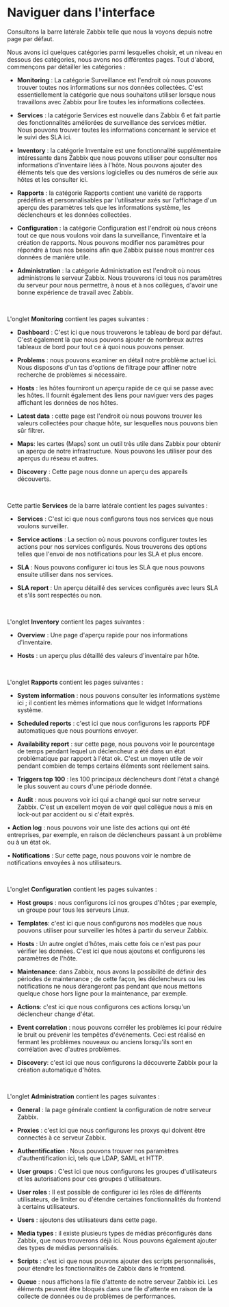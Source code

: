 # Naviguer dans l'interface

Consultons la barre latérale Zabbix telle que nous la voyons depuis notre page par défaut.

Nous avons ici quelques catégories parmi lesquelles choisir, et un niveau en dessous des catégories, nous avons nos différentes pages. Tout d'abord, commençons par détailler les catégories :

- **Monitoring** : La catégorie Surveillance est l'endroit où nous pouvons trouver toutes nos informations sur nos données collectées. C'est essentiellement la catégorie que nous souhaitons utiliser lorsque nous travaillons avec Zabbix pour lire toutes les informations collectées.

- **Services** : la catégorie Services est nouvelle dans Zabbix 6 et fait partie des fonctionnalités améliorées de surveillance des services métier. Nous pouvons trouver toutes les informations concernant le service et le suivi des SLA ici.

- **Inventory** : la catégorie Inventaire est une fonctionnalité supplémentaire intéressante dans Zabbix que nous pouvons utiliser pour consulter nos informations d'inventaire liées à l'hôte. Nous pouvons ajouter des éléments tels que des versions logicielles ou des numéros de série aux hôtes et les consulter ici.

- **Rapports** : la catégorie Rapports contient une variété de rapports prédéfinis et personnalisables par l'utilisateur axés sur l'affichage d'un aperçu des paramètres tels que les informations système, les déclencheurs et les données collectées.

- **Configuration** : la catégorie Configuration est l'endroit où nous créons tout ce que nous voulons voir dans la surveillance, l'inventaire et la création de rapports. Nous pouvons modifier nos paramètres pour répondre à tous nos besoins afin que Zabbix puisse nous montrer ces données de manière utile.

- **Administration** : la catégorie Administration est l'endroit où nous administrons le serveur Zabbix. Nous trouverons ici tous nos paramètres du serveur pour nous permettre, à nous et à nos collègues, d'avoir une bonne expérience de travail avec Zabbix.

<br>

L'onglet **Monitoring** contient les pages suivantes :

- **Dashboard** : C'est ici que nous trouverons le tableau de bord par défaut. C'est également là que nous pouvons ajouter de nombreux autres tableaux de bord pour tout ce à quoi nous pouvons penser.

- **Problems** : nous pouvons examiner en détail notre problème actuel ici. Nous disposons d'un tas d'options de filtrage pour affiner notre recherche de problèmes si nécessaire.

- **Hosts** : les hôtes fourniront un aperçu rapide de ce qui se passe avec les hôtes. Il fournit également des liens pour naviguer vers des pages affichant les données de nos hôtes.

- **Latest data** : cette page est l'endroit où nous pouvons trouver les valeurs collectées pour chaque hôte, sur lesquelles nous pouvons bien sûr filtrer.

- **Maps**: les cartes (Maps) sont un outil très utile dans Zabbix pour obtenir un aperçu de notre infrastructure. Nous pouvons les utiliser pour des aperçus du réseau et autres.

- **Discovery** : Cette page nous donne un aperçu des appareils découverts.

<br>

Cette partie **Services** de la barre latérale contient les pages suivantes :

- **Services** : C'est ici que nous configurons tous nos services que nous voulons surveiller.

- **Service actions** : La section où nous pouvons configurer toutes les actions pour nos services configurés. Nous trouverons des options telles que l'envoi de nos notifications pour les SLA et plus encore.

- **SLA** : Nous pouvons configurer ici tous les SLA que nous pouvons ensuite utiliser dans nos services.

- **SLA report** : Un aperçu détaillé des services configurés avec leurs SLA et s'ils sont respectés ou non.

<br>

L'onglet **Inventory** contient les pages suivantes :

- **Overview** : Une page d'aperçu rapide pour nos informations d'inventaire.

- **Hosts** : un aperçu plus détaillé des valeurs d'inventaire par hôte.

<br>

L'onglet **Rapports** contient les pages suivantes :

- **System information** : nous pouvons consulter les informations système ici ; il contient les mêmes informations que le widget Informations système.

- **Scheduled reports** : c'est ici que nous configurons les rapports PDF automatiques que nous pourrions envoyer.

- **Availability report** : sur cette page, nous pouvons voir le pourcentage de temps pendant lequel un déclencheur a été dans un état problématique par rapport à l'état ok. C'est un moyen utile de voir pendant combien de temps certains éléments sont réellement sains.

- **Triggers top 100** : les 100 principaux déclencheurs dont l'état a changé le plus souvent au cours d'une période donnée.

- **Audit** : nous pouvons voir ici qui a changé quoi sur notre serveur Zabbix. C'est un excellent moyen de voir quel collègue nous a mis en lock-out par accident ou si c'était exprès.

• **Action log** : nous pouvons voir une liste des actions qui ont été entreprises, par exemple, en raison de déclencheurs passant à un problème ou à un état ok.

• **Notifications** : Sur cette page, nous pouvons voir le nombre de notifications envoyées à nos utilisateurs.

<br>

L'onglet **Configuration** contient les pages suivantes :

- **Host groups** : nous configurons ici nos groupes d'hôtes ; par exemple, un groupe pour tous les serveurs Linux.

- **Templates**: c'est ici que nous configurons nos modèles que nous pouvons utiliser pour surveiller les hôtes à partir du serveur Zabbix.

- **Hosts** : Un autre onglet d'hôtes, mais cette fois ce n'est pas pour vérifier les données. C'est ici que nous ajoutons et configurons les paramètres de l'hôte.

- **Maintenance**: dans Zabbix, nous avons la possibilité de définir des périodes de maintenance ; de cette façon, les déclencheurs ou les notifications ne nous dérangeront pas pendant que nous mettons quelque chose hors ligne pour la maintenance, par exemple.

- **Actions**: c'est ici que nous configurons ces actions lorsqu'un déclencheur change d'état.

- **Event correlation** : nous pouvons corréler les problèmes ici pour réduire le bruit ou prévenir les tempêtes d'événements. Ceci est réalisé en fermant les problèmes nouveaux ou anciens lorsqu'ils sont en corrélation avec d'autres problèmes.

- **Discovery**: c'est ici que nous configurons la découverte Zabbix pour la création automatique d'hôtes.

<br>

L'onglet **Administration** contient les pages suivantes :

- **General** : la page générale contient la configuration de notre serveur Zabbix.

- **Proxies** : c'est ici que nous configurons les proxys qui doivent être connectés à ce serveur Zabbix.

- **Authentification** : Nous pouvons trouver nos paramètres d'authentification ici, tels que LDAP, SAML et HTTP.

- **User groups** : C'est ici que nous configurons les groupes d'utilisateurs et les autorisations pour ces groupes d'utilisateurs.

- **User roles** : Il est possible de configurer ici les rôles de différents utilisateurs, de limiter ou d'étendre certaines fonctionnalités du frontend à certains utilisateurs.

- **Users** : ajoutons des utilisateurs dans cette page.

- **Media types** : il existe plusieurs types de médias préconfigurés dans Zabbix, que nous trouverons déjà ici. Nous pouvons également ajouter des types de médias personnalisés.

- **Scripts** : c'est ici que nous pouvons ajouter des scripts personnalisés, pour étendre les fonctionnalités de Zabbix dans le frontend.

- **Queue** : nous affichons la file d'attente de notre serveur Zabbix ici. Les éléments peuvent être bloqués dans une file d'attente en raison de la collecte de données ou de problèmes de performances.